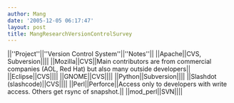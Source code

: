```yaml
---
author: Mang
date: '2005-12-05 06:17:47'
layout: post
title: MangResearchVersionControlSurvey
---
```


||''Project''||''Version Control System''||''Notes''||
||Apache||CVS, Subversion||||
||Mozilla||CVS||Main contributors are from commercial companies (AOL, Red Hat) but also many outside developers||
||Eclipse||CVS||||
||GNOME||CVS||||
||Python||Subversion||||
||Slashdot (slashcode)||CVS||||
||Perl||Perforce||Access only to developers with write access. Others get rsync of snapshot.||
||mod_perl||SVN||||
